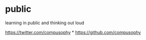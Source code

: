 # public
learning in public and thinking out loud

https://twitter.com/compusophy 
*
https://github.com/compusophy 

